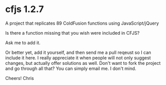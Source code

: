 cfjs 1.2.7
====

A project that replicates 89 ColdFusion functions using JavaScript/jQuery

Is there a function missing that you wish were included in CFJS? 

Ask me to add it.

Or better yet, add it yourself, and then send me a pull reqeust so I can include it here. I really appreciate it when people will not only suggest changes, but actually offer solutions as well. Don't want to fork the project and go through all that? You can simply email me. I don't mind.



Cheers!
Chris 

